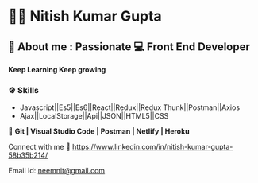 # :technologist: Nitish Kumar Gupta
## :boy: About me :	Passionate :computer: Front End Developer 
**Keep Learning Keep growing**
### :gear: Skills 
* Javascript||Es5||Es6||React||Redux||Redux Thunk||Postman||Axios 
* Ajax||LocalStorage||Api||JSON||HTML5||CSS

:wrench: **Git | Visual Studio Code | Postman | Netlify | Heroku**

  
   Connect with me  :link:  https://www.linkedin.com/in/nitish-kumar-gupta-58b35b214/

   Email Id: neemnit@gmail.com
   
   
